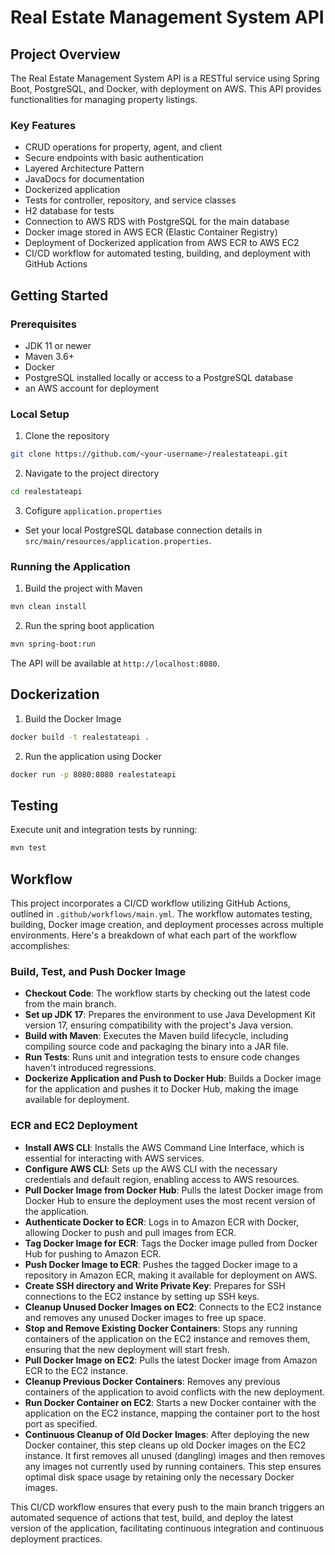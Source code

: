 # Real Estate Management System API

## Project Overview

The Real Estate Management System API is a RESTful service using Spring Boot, PostgreSQL, and Docker, with deployment on AWS. This API provides functionalities for managing property listings.

### Key Features

* CRUD operations for property, agent, and client
* Secure endpoints with basic authentication
* Layered Architecture Pattern
* JavaDocs for documentation
* Dockerized application
* Tests for controller, repository, and service classes
* H2 database for tests
* Connection to AWS RDS with PostgreSQL for the main database
* Docker image stored in AWS ECR (Elastic Container Registry)
* Deployment of Dockerized application from AWS ECR to AWS EC2
* CI/CD workflow for automated testing, building, and deployment with GitHub Actions

## Getting Started

### Prerequisites

* JDK 11 or newer
* Maven 3.6+
* Docker
* PostgreSQL installed locally or access to a PostgreSQL database
* an AWS account for deployment

### Local Setup

1. Clone the repository
```bash
git clone https://github.com/<your-username>/realestateapi.git
```
2. Navigate to the project directory
```bash
cd realestateapi
```
3. Cofigure `application.properties`
* Set your local PostgreSQL database connection details in `src/main/resources/application.properties`.

### Running the Application

1. Build the project with Maven
```bash
mvn clean install
```
2. Run the spring boot application
```bash
mvn spring-boot:run
```
The API will be available at `http://localhost:8080`.

## Dockerization

1. Build the Docker Image
```bash
docker build -t realestateapi .
```
2. Run the application using Docker
```bash
docker run -p 8080:8080 realestateapi
```

## Testing

Execute unit and integration tests by running:
```bash
mvn test
```

## Workflow

This project incorporates a CI/CD workflow utilizing GitHub Actions, outlined in `.github/workflows/main.yml`. The workflow automates testing, building, Docker image creation, and deployment processes across multiple environments. Here's a breakdown of what each part of the workflow accomplishes:

### Build, Test, and Push Docker Image

- **Checkout Code**: The workflow starts by checking out the latest code from the main branch.
- **Set up JDK 17**: Prepares the environment to use Java Development Kit version 17, ensuring compatibility with the project's Java version.
- **Build with Maven**: Executes the Maven build lifecycle, including compiling source code and packaging the binary into a JAR file.
- **Run Tests**: Runs unit and integration tests to ensure code changes haven't introduced regressions.
- **Dockerize Application and Push to Docker Hub**: Builds a Docker image for the application and pushes it to Docker Hub, making the image available for deployment.

### ECR and EC2 Deployment

- **Install AWS CLI**: Installs the AWS Command Line Interface, which is essential for interacting with AWS services.
- **Configure AWS CLI**: Sets up the AWS CLI with the necessary credentials and default region, enabling access to AWS resources.
- **Pull Docker Image from Docker Hub**: Pulls the latest Docker image from Docker Hub to ensure the deployment uses the most recent version of the application.
- **Authenticate Docker to ECR**: Logs in to Amazon ECR with Docker, allowing Docker to push and pull images from ECR.
- **Tag Docker Image for ECR**: Tags the Docker image pulled from Docker Hub for pushing to Amazon ECR.
- **Push Docker Image to ECR**: Pushes the tagged Docker image to a repository in Amazon ECR, making it available for deployment on AWS.
- **Create SSH directory and Write Private Key**: Prepares for SSH connections to the EC2 instance by setting up SSH keys.
- **Cleanup Unused Docker Images on EC2**: Connects to the EC2 instance and removes any unused Docker images to free up space.
- **Stop and Remove Existing Docker Containers**: Stops any running containers of the application on the EC2 instance and removes them, ensuring that the new deployment will start fresh.
- **Pull Docker Image on EC2**: Pulls the latest Docker image from Amazon ECR to the EC2 instance.
- **Cleanup Previous Docker Containers**: Removes any previous containers of the application to avoid conflicts with the new deployment.
- **Run Docker Container on EC2**: Starts a new Docker container with the application on the EC2 instance, mapping the container port to the host port as specified.
- **Continuous Cleanup of Old Docker Images**: After deploying the new Docker container, this step cleans up old Docker images on the EC2 instance. It first removes all unused (dangling) images and then removes any images not currently used by running containers. This step ensures optimal disk space usage by retaining only the necessary Docker images.

This CI/CD workflow ensures that every push to the main branch triggers an automated sequence of actions that test, build, and deploy the latest version of the application, facilitating continuous integration and continuous deployment practices.
